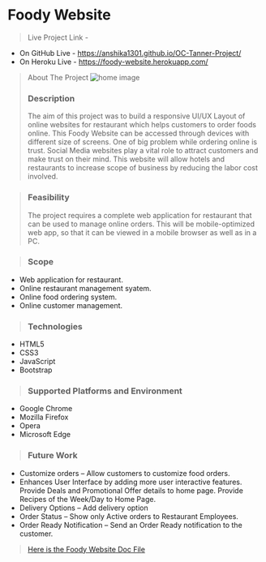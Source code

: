 # Foody Website

> Live Project Link -

* On GitHub Live - https://anshika1301.github.io/OC-Tanner-Project/ 
* On Heroku Live - https://foody-website.herokuapp.com/ 


> About The Project
> ![home image](https://user-images.githubusercontent.com/67957243/130327193-c99d2589-7759-4ad5-a072-44489a5d11a3.png)
>  ### Description
> The aim of this project was to build a responsive UI/UX Layout of online websites for restaurant which helps customers to order foods online. This Foody Website can be accessed through devices with different size of screens. One of big problem while ordering online is trust. Social Media websites play a vital role to attract customers and make trust on their mind. This website will allow hotels and restaurants to increase scope of business by reducing the labor cost involved.


> ### Feasibility
> The project requires a complete web application for restaurant that can be used to manage online orders. This will be mobile-optimized web app, so that it can be viewed in a mobile browser as well as in a PC.


> ### Scope
* Web application for restaurant.
* Online restaurant management syatem.
* Online food ordering system.
* Online customer management.


> ### Technologies
* HTML5
* CSS3
* JavaScript
* Bootstrap


> ### Supported Platforms and Environment
* Google Chrome
* Mozilla Firefox
* Opera 
* Microsoft Edge


> ### Future Work
* Customize orders – Allow customers to customize food orders.
* Enhances User Interface by adding more user interactive features. Provide Deals and Promotional Offer details to home page. Provide Recipes of the Week/Day to Home Page.
* Delivery Options – Add delivery option
* Order Status – Show only Active orders to Restaurant Employees.
* Order Ready Notification – Send an Order Ready notification to the customer.

> [Here is the Foody Website Doc File](https://github.com/Anshika1301/OC-Tanner-Project/files/7025948/Foody_Doc_File.docx "Doc File")
